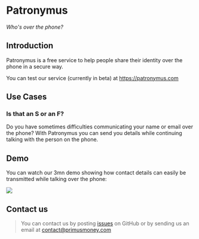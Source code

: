 # Patronymus
*Who's over the phone?*
## Introduction
Patronymus is a free service to help people share their identity over the phone in a secure way.

You can test our service (currently in beta) at https://patronymus.com

## Use Cases
### Is that an S or an F?
Do you have sometimes difficulties communicating your name or email over the phone? With Patronymus you can send you details while continuing talking with the person on the phone.

## Demo
You can watch our 3mn demo showing how contact details can easily be transmitted while talking over the phone:

[<img src="https://www.primusmoney.com/download/primus/pictures/video_who_is_over_the_phone-640x320.png">](https://youtu.be/6ehykzuRu4I)

## Contact us
> You can contact us by posting [issues](https://github.com/PrimusMoney/patronymus/issues) on GitHub or by sending us an email at contact@primusmoney.com
